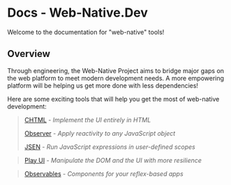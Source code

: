# Docs - Web-Native.Dev

Welcome to the documentation for "web-native" tools!

## Overview

Through engineering, the Web-Native Project aims to bridge major gaps on the web platform to meet modern development needs. A more empowering platform will be helping us get more done with less dependencies!

Here are some exciting tools that will help you get the most of web-native development:

> [CHTML](chtml/) - _Implement the UI entirely in HTML_
>
> [Observer](observer/) - _Apply reactivity to any JavaScript object_
>
> [JSEN](jsen/) - _Run JavaScript expressions in user-defined scopes_

> [Play UI](play-ui/) - _Manipulate the DOM and the UI with more resilience_

> [Observables](observables/) - _Components for your reflex-based apps_


